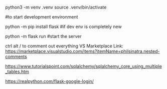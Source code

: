 python3 -m venv .venv
source .venv/bin/activate

#to start development environment

python -m pip install flask #if dev env is completely new

python -m flask run #start the server


ctrl alt / to comment out everything
VS Marketplace Link: https://marketplace.visualstudio.com/items?itemName=philsinatra.nested-comments


https://www.tutorialspoint.com/sqlalchemy/sqlalchemy_core_using_multiple_tables.htm

https://realpython.com/flask-google-login/